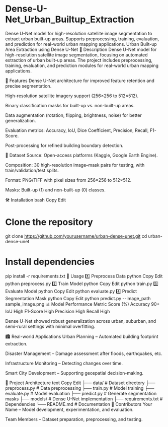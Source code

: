 # Dense-U-Net_Urban_Builtup_Extraction
Dense U-Net model for high-resolution satellite image segmentation to extract urban built-up areas. Supports preprocessing, training, evaluation, and prediction for real-world urban mapping applications.
Urban Built-up Area Extraction using Dense U-Net
📌 Description
Dense U-Net model for high-resolution satellite image segmentation, focusing on automated extraction of urban built-up areas. The project includes preprocessing, training, evaluation, and prediction modules for real-world urban mapping applications.

🚀 Features
Dense U-Net architecture for improved feature retention and precise segmentation.

High-resolution satellite imagery support (256×256 to 512×512).

Binary classification masks for built-up vs. non-built-up areas.

Data augmentation (rotation, flipping, brightness, noise) for better generalization.

Evaluation metrics: Accuracy, IoU, Dice Coefficient, Precision, Recall, F1-Score.

Post-processing for refined building boundary detection.

📂 Dataset
Source: Open-access platforms (Kaggle, Google Earth Engine).

Composition: 30 high-resolution image–mask pairs for testing, with train/validation/test splits.

Format: PNG/TIFF with pixel sizes from 256×256 to 512×512.

Masks: Built-up (1) and non-built-up (0) classes.

🛠 Installation
bash
Copy
Edit
# Clone the repository
git clone https://github.com/yourusername/urban-dense-unet.git
cd urban-dense-unet

# Install dependencies
pip install -r requirements.txt
📜 Usage
1️⃣ Preprocess Data
python
Copy
Edit
python preprocess.py
2️⃣ Train Model
python
Copy
Edit
python train.py
3️⃣ Evaluate Model
python
Copy
Edit
python evaluate.py
4️⃣ Predict Segmentation Mask
python
Copy
Edit
python predict.py --image_path sample_image.png
📊 Model Performance
Metric	Score (%)
Accuracy	90+
IoU	High
F1-Score	High
Precision	High
Recall	High

Dense U-Net showed robust generalization across urban, suburban, and semi-rural settings with minimal overfitting.

🏙 Real-world Applications
Urban Planning – Automated building footprint extraction.

Disaster Management – Damage assessment after floods, earthquakes, etc.

Infrastructure Monitoring – Detecting changes over time.

Smart City Development – Supporting geospatial decision-making.

📌 Project Architecture
text
Copy
Edit
├── data/               # Dataset directory
├── preprocess.py       # Data preprocessing
├── train.py            # Model training
├── evaluate.py         # Model evaluation
├── predict.py          # Generate segmentation masks
├── models/             # Dense U-Net implementation
├── requirements.txt    # Dependencies
└── README.md           # Documentation
👥 Contributors
Your Name – Model development, experimentation, and evaluation.

Team Members – Dataset preparation, preprocessing, and testing.
